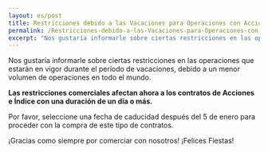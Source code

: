 ```yaml
---
layout: es/post
title: Restricciones debido a las Vacaciones para Operaciones con Acciones e Índice 
permalink: /Restricciones-debido-a-las-Vacaciones-para-Operaciones-con-Acciones-e-Índice/ 
excerpt: "Nos gustaría informarle sobre ciertas restricciones en las operaciones que estarán en vigor durante el período de vacaciones, debido a un menor volumen de operaciones en todo el mundo..."  
---
```



Nos gustaría informarle sobre ciertas restricciones en las operaciones que estarán en vigor durante el período de vacaciones, debido a un menor volumen de operaciones en todo el mundo.

**Las restricciones comerciales afectan ahora a los contratos de Acciones e Índice con una duración de un día o más.**

Por favor, seleccione una fecha de caducidad después del 5 de enero para proceder con la compra de este tipo de contratos.

¡Gracias como siempre por comerciar con nosotros! ¡Felices Fiestas!